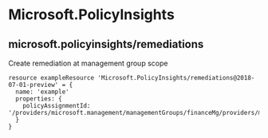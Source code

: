 # Microsoft.PolicyInsights

## microsoft.policyinsights/remediations

Create remediation at management group scope
```bicep
resource exampleResource 'Microsoft.PolicyInsights/remediations@2018-07-01-preview' = {
  name: 'example'
  properties: {
    policyAssignmentId: '/providers/microsoft.management/managementGroups/financeMg/providers/microsoft.authorization/policyassignments/b101830944f246d8a14088c5'
  }
}
```
